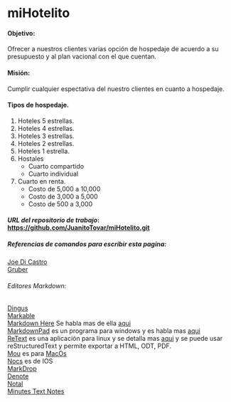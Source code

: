# miHotelito

#### Objetivo:
Ofrecer a nuestros clientes varias opción de hospedaje de acuerdo a su presupuesto y al plan vacional con el que cuentan.

#### Misión:
Cumplir cualquier espectativa del nuestro clientes en cuanto a hospedaje.

#### Tipos de hospedaje.
1. Hoteles 5 estrellas.
2. Hoteles 4 estrellas.
3. Hoteles 3 estrellas.
4. Hoteles 2 estrellas.
5. Hoteles 1 estrella.
6. Hostales
    - Cuarto compartido
    - Cuarto individual
7. Cuarto en renta.
    - Costo de 5,000 a 10,000
    - Costo de 3,000 a 5,000
    - Costo de 500 a 3,000

#### _URL del repositorio de trabajo_: <https://github.com/JuanitoTovar/miHotelito.git>

##### Referencias de comandos para escribir esta pagina:
[Joe Di Castro](http://joedicastro.com/pages/markdown.html)  
[Gruber](http://daringfireball.net/projects/markdown/syntax)

###### Editores Markdown:
[Dingus][1]   
[Markable][2]  
[Markdown Here][3] Se habla mas de ella [aqui][4]  
[MarkdownPad][5] es un programa para windows y es habla mas [aqui][6]  
[ReText][7] es una aplicación para linux y se detalla mas [aqui][8] y se puede usar reStructuredText y permite exportar a HTML, ODT, PDF.  
[Mou][9] es para [MacOs][10]  
[Nocs][11] es de IOS  
[MarkDrop][12]  
[Denote][13]  
[Notal][14]  
[Minutes Text Notes][15]  


[1]: http://daringfireball.net/projects/markdown/dingus
[2]: http://markable.in/
[3]: http://markdown-here.com/
[4]: https://www.genbeta.com/correo/usa-markdown-para-formatear-correos-electronicos-con-markdown-here
[5]: http://markdownpad.com/
[6]: https://www.genbeta.com/herramientas/markdownpad-editando-markdown-en-windows-eficientemente
[7]: http://sourceforge.net/p/retext/home/ReText/
[8]: https://www.genbeta.com/herramientas/retext-interesante-editor-markdown-para-linux
[9]: http://mouapp.com/
[10]: https://www.applesfera.com/aplicaciones-os-x-1/mou-un-interesante-editor-web-en-markdown-en-desarrollo-para-os-x-lion
[11]: https://itunes.apple.com/es/app/id396073482
[12]: https://play.google.com/store/apps/details?id=net.keepzero.markdrop
[13]: https://play.google.com/store/apps/details?id=com.twostorks.android.denote
[14]: https://play.google.com/store/apps/details?id=com.fusionfenix.notal
[15]: https://play.google.com/store/apps/details?id=com.saelimbilly.genericdatabaseapp